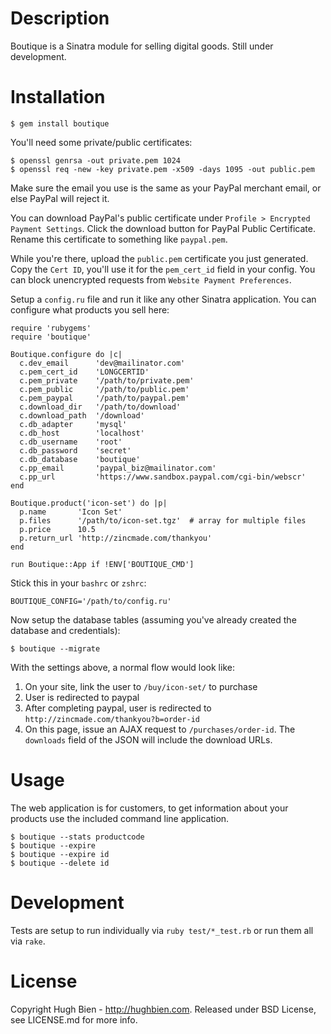 Description
===========

Boutique is a Sinatra module for selling digital goods.  Still under development.

Installation
============

    $ gem install boutique

You'll need some private/public certificates:

    $ openssl genrsa -out private.pem 1024
    $ openssl req -new -key private.pem -x509 -days 1095 -out public.pem

Make sure the email you use is the same as your PayPal merchant email, or else
PayPal will reject it.

You can download PayPal's public certificate under `Profile > Encrypted
Payment Settings`.  Click the download button for PayPal Public Certificate.
Rename this certificate to something like `paypal.pem`.

While you're there, upload the `public.pem` certificate you just generated.  Copy
the `Cert ID`, you'll use it for the `pem_cert_id` field in your config.  You
can block unencrypted requests from `Website Payment Preferences`.

Setup a `config.ru` file and run it like any other Sinatra application.  You
can configure what products you sell here:

    require 'rubygems'
    require 'boutique'

    Boutique.configure do |c|
      c.dev_email      'dev@mailinator.com'
      c.pem_cert_id    'LONGCERTID'
      c.pem_private    '/path/to/private.pem'
      c.pem_public     '/path/to/public.pem'
      c.pem_paypal     '/path/to/paypal.pem'
      c.download_dir   '/path/to/download'
      c.download_path  '/download'
      c.db_adapter     'mysql'
      c.db_host        'localhost'
      c.db_username    'root'
      c.db_password    'secret'
      c.db_database    'boutique'
      c.pp_email       'paypal_biz@mailinator.com'
      c.pp_url         'https://www.sandbox.paypal.com/cgi-bin/webscr'
    end

    Boutique.product('icon-set') do |p|
      p.name       'Icon Set'
      p.files      '/path/to/icon-set.tgz'  # array for multiple files
      p.price      10.5
      p.return_url 'http://zincmade.com/thankyou'
    end

    run Boutique::App if !ENV['BOUTIQUE_CMD']

Stick this in your `bashrc` or `zshrc`:

    BOUTIQUE_CONFIG='/path/to/config.ru'

Now setup the database tables (assuming you've already created the database and
credentials):

    $ boutique --migrate

With the settings above, a normal flow would look like:

1. On your site, link the user to `/buy/icon-set/` to purchase
2. User is redirected to paypal
3. After completing paypal, user is redirected to 
   `http://zincmade.com/thankyou?b=order-id`
4. On this page, issue an AJAX request to `/purchases/order-id`.
   The `downloads` field of the JSON will include the download URLs.

Usage
=====

The web application is for customers, to get information about your products use
the included command line application.

    $ boutique --stats productcode
    $ boutique --expire
    $ boutique --expire id
    $ boutique --delete id

Development
===========

Tests are setup to run individually via `ruby test/*_test.rb` or run them all
via `rake`.

License
=======

Copyright Hugh Bien - http://hughbien.com.
Released under BSD License, see LICENSE.md for more info.
